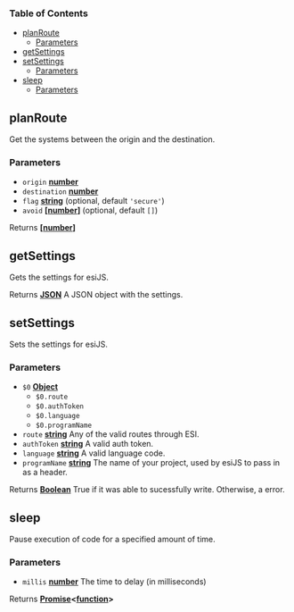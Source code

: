 <!-- Generated by documentation.js. Update this documentation by updating the source code. -->

### Table of Contents

-   [planRoute][1]
    -   [Parameters][2]
-   [getSettings][3]
-   [setSettings][4]
    -   [Parameters][5]
-   [sleep][6]
    -   [Parameters][7]

## planRoute

Get the systems between the origin and the destination.

### Parameters

-   `origin` **[number][8]** 
-   `destination` **[number][8]** 
-   `flag` **[string][9]**  (optional, default `'secure'`)
-   `avoid` **\[[number][8]]**  (optional, default `[]`)

Returns **\[[number][8]]** 

## getSettings

Gets the settings for esiJS.

Returns **[JSON][10]** A JSON object with the settings.

## setSettings

Sets the settings for esiJS.

### Parameters

-   `$0` **[Object][11]** 
    -   `$0.route`  
    -   `$0.authToken`  
    -   `$0.language`  
    -   `$0.programName`  
-   `route` **[string][9]** Any of the valid routes through ESI.
-   `authToken` **[string][9]** A valid auth token.
-   `language` **[string][9]** A valid language code.
-   `programName` **[string][9]** The name of your project, used by esiJS to pass in as a header.

Returns **[Boolean][12]** True if it was able to sucessfully write. Otherwise, a error.

## sleep

Pause execution of code for a specified amount of time.

### Parameters

-   `millis` **[number][8]** The time to delay (in milliseconds)

Returns **[Promise][13]&lt;[function][14]>** 

[1]: #planroute

[2]: #parameters

[3]: #getsettings

[4]: #setsettings

[5]: #parameters-1

[6]: #sleep

[7]: #parameters-2

[8]: https://developer.mozilla.org/docs/Web/JavaScript/Reference/Global_Objects/Number

[9]: https://developer.mozilla.org/docs/Web/JavaScript/Reference/Global_Objects/String

[10]: https://developer.mozilla.org/docs/Web/JavaScript/Reference/Global_Objects/JSON

[11]: https://developer.mozilla.org/docs/Web/JavaScript/Reference/Global_Objects/Object

[12]: https://developer.mozilla.org/docs/Web/JavaScript/Reference/Global_Objects/Boolean

[13]: https://developer.mozilla.org/docs/Web/JavaScript/Reference/Global_Objects/Promise

[14]: https://developer.mozilla.org/docs/Web/JavaScript/Reference/Statements/function
